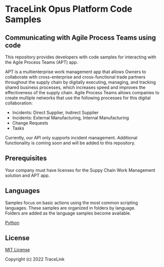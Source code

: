 # TraceLink Opus Platform Code Samples  

## Communicating with Agile Process Teams using code  

This repository provides developers with code samples for interacting with the Agile Process Teams (APT) app.

APT is a multienterprise work management app that allows Owners to collaborate with cross-enterprise
and cross-functional trade partners throughout the supply chain by digitally executing, managing, and tracking shared
business processes, which increases speed and improves the effectiveness of the supply chain. Agile Process Teams allows
companies to create multiple networks that use the following processes for this digital collaboration:

- Incidents: Direct Supplier, Indirect Supplier
- Incidents: External Manufacturing, Internal Manufacturing
- Change Requests
- Tasks

Currently, our API only supports incident management. Additional functionality is coming soon and will be added
to this repository.

## Prerequisites

Your company must have licenses for the Suppy Chain Work Management solution and APT app.

## Languages
Samples focus on basic actions using the most common scripting languages. These samples are organized in folders by language.  
Folders are added as the language samples become available.  

[Python](python/README.MD)

## License

[MIT License](https://github.com/tracelink/code-samples/blob/4264373bdd1b093344538053709cfa538f36af47/LICENSE)

Copyright (c) 2022 TraceLink
